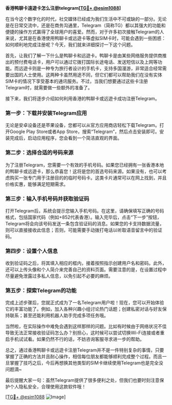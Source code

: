 **香港鸭聊卡遠遊卡怎么注册telegram[[TG💪+ @esim1088](https://t.me/s/esim1088)]**

在当今这个数字化的时代，社交媒体已经成为我们生活中不可或缺的一部分。无论是在日常交流中，还是在商务沟通里，Telegram（简称TG）都以其强大的功能和便捷的操作方式赢得了全球用户的喜爱。然而，对于许多初次接触Telegram的人来说，尤其是在香港使用鸭聊卡或远遊卡等虚拟SIM卡时，可能会遇到一些困惑：如何顺利地完成注册呢？今天，我们就来详细探讨一下这个问题。

首先，让我们了解一下什么是鸭聊卡和远遊卡。鸭聊卡是由某些网络服务提供商推出的预付费电话卡，用户可以通过它拨打国际长途电话、发送短信以及上网等功能。而远遊卡则是一种专为旅行者设计的手机卡，支持多国漫游，非常适合经常需要出国的人士使用。这两种卡虽然用途不同，但它们都可以帮助我们在没有实体SIM卡的情况下享受基本的通讯服务。不过，当我们想要通过这些卡注册Telegram时，就需要做一些额外的准备了。

接下来，我们将逐步介绍如何利用香港的鸭聊卡或远遊卡成功注册Telegram。

### 第一步：下载并安装Telegram应用

无论是安卓设备还是苹果设备，您都可以从官方应用商店轻松下载Telegram。打开Google Play Store或者App Store，搜索“Telegram”，然后点击安装即可。安装完成后，启动应用程序，您会看到一个简洁直观的界面。

### 第二步：选择合适的号码来源

为了注册Telegram，您需要一个有效的手机号码。如果您已经拥有一张香港本地的鸭聊卡或远遊卡，那么恭喜您！这将是您的首选号码来源。如果没有，也可以考虑购买一张专门用于注册目的的临时号码卡。这类卡片通常可以在网上找到，并且价格实惠，能够满足短期需求。

### 第三步：输入手机号码并获取验证码

打开Telegram后，系统会提示您输入手机号码。在这里，请确保填写正确的号码格式，包括国家代码（例如+852代表香港）。输入完毕后，点击“下一步”按钮，Telegram将会向该号码发送一条包含验证码的消息。如果您的卡支持数据流量，则可以直接接收此信息；否则，可能需要手动拨打电话以听取语音留言中的验证码。

### 第四步：设置个人信息

收到验证码之后，将其填入相应的框内，接着按照指示创建用户名和密码。此外，还可以上传头像和个人简介来完善自己的资料页面。需要注意的是，在设置过程中尽量避免泄露过多私人信息，以免引起不必要的麻烦。

### 第五步：探索Telegram的功能

完成上述步骤后，您就正式成为了一名Telegram用户啦！现在，您可以开始体验它的丰富功能了。例如，加入各种兴趣小组讨论热门话题；创建私密对话与好友保持联系；甚至还能利用机器人助手完成多项任务哦。

当然啦，在实际操作中难免会遇到这样那样的问题。比如有时候由于网络状况不佳导致无法正常接收验证码怎么办？别担心，这时候可以尝试切换Wi-Fi连接或者重启手机试试看。如果仍然不行的话，不妨咨询客服寻求进一步的帮助。

总之，通过香港鸭聊卡或远遊卡注册Telegram并不是一件特别复杂的事情，只要掌握了正确的方法并且耐心操作，相信每位朋友都能够顺利完成整个过程。而且一旦掌握了技巧之后，今后再想换其他类型的SIM卡继续使用Telegram也是完全没问题滴~

最后提醒大家一句：虽然Telegram提供了很多便利之处，但我们也要时刻注意保护个人隐私安全，合理使用这款软件哦！

[[TG💪+ @esim1088](https://t.me/s/esim1088) ![Image](https://i.postimg.cc/4NQfJmqS/Snipaste-2025-05-13-00-14-12.png)]